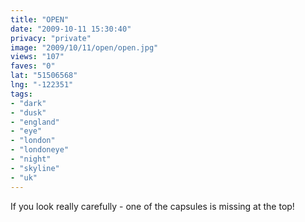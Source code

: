 ```yaml
---
title: "OPEN"
date: "2009-10-11 15:30:40"
privacy: "private"
image: "2009/10/11/open/open.jpg"
views: "107"
faves: "0"
lat: "51506568"
lng: "-122351"
tags:
- "dark"
- "dusk"
- "england"
- "eye"
- "london"
- "londoneye"
- "night"
- "skyline"
- "uk"
---
```

If you look really carefully - one of the capsules is missing at the top!<a href="/photos/2009/10/12/open" rel="nofollow"></a>
